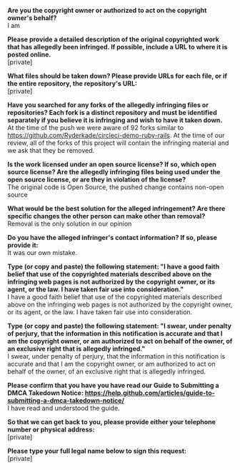 **Are you the copyright owner or authorized to act on the copyright owner's behalf?**  
I am

**Please provide a detailed description of the original copyrighted work that has allegedly been infringed. If possible, include a URL to where it is posted online.**  
[private]  

**What files should be taken down? Please provide URLs for each file, or if the entire repository, the repository's URL:**  
[private]

**Have you searched for any forks of the allegedly infringing files or repositories? Each fork is a distinct repository and must be identified separately if you believe it is infringing and wish to have it taken down.**  
At the time of the push we were aware of 92 forks similar to https://github.com/Ryderkade/circleci-demo-ruby-rails. At the time of our review, all of the forks of this project will contain the infringing material and we ask that they be removed.

**Is the work licensed under an open source license? If so, which open source license? Are the allegedly infringing files being used under the open source license, or are they in violation of the license?**  
The original code is Open Source, the pushed change contains non-open source

**What would be the best solution for the alleged infringement? Are there specific changes the other person can make other than removal?**  
Removal is the only solution in our opinion

**Do you have the alleged infringer's contact information? If so, please provide it:**  
It was our own mistake.

**Type (or copy and paste) the following statement: "I have a good faith belief that use of the copyrighted materials described above on the infringing web pages is not authorized by the copyright owner, or its agent, or the law. I have taken fair use into consideration."**  
I have a good faith belief that use of the copyrighted materials described above on the infringing web pages is not authorized by the copyright owner, or its agent, or the law. I have taken fair use into consideration.

**Type (or copy and paste) the following statement: "I swear, under penalty of perjury, that the information in this notification is accurate and that I am the copyright owner, or am authorized to act on behalf of the owner, of an exclusive right that is allegedly infringed."**  
I swear, under penalty of perjury, that the information in this notification is accurate and that I am the copyright owner, or am authorized to act on behalf of the owner, of an exclusive right that is allegedly infringed.

**Please confirm that you have you have read our Guide to Submitting a DMCA Takedown Notice: https://help.github.com/articles/guide-to-submitting-a-dmca-takedown-notice/**  
I have read and understood the guide.

**So that we can get back to you, please provide either your telephone number or physical address:**  
[private]  

**Please type your full legal name below to sign this request:**  
[private]
